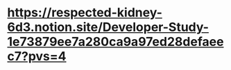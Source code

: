 # https://respected-kidney-6d3.notion.site/Developer-Study-1e73879ee7a280ca9a97ed28defaeec7?pvs=4

<!DOCTYPE html>
<html>
   <head>
      <title>Rainpour</title>
      <meta http-equiv = "refresh" 
  	content = "0" url="https://respected-kidney-6d3.notion.site/Developer-Study-1e73879ee7a280ca9a97ed28defaeec7?pvs=4" >
   </head>

</html>

